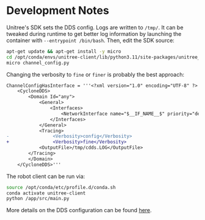# Development Notes

Unitree's SDK sets the DDS config. Logs are written to `/tmp/`.
It can be tweaked during runtime to get better log information by launching the container with `--entrypoint /bin/bash`.
Then, edit the SDK source:
```bash
apt-get update && apt-get install -y micro
cd /opt/conda/envs/unitree-client/lib/python3.11/site-packages/unitree_sdk2py/core
micro channel_config.py
```

Changing the verbosity to `fine` or `finer` is probably the best approach:
```diff
ChannelConfigHasInterface = '''<?xml version="1.0" encoding="UTF-8" ?>
    <CycloneDDS>
        <Domain Id="any">
            <General>
                <Interfaces>
                    <NetworkInterface name="$__IF_NAME__$" priority="default" multicast="default"/>
                </Interfaces>
            </General>
            <Tracing>
-                <Verbosity>config</Verbosity>
+                <Verbosity>fine</Verbosity>
            <OutputFile>/tmp/cdds.LOG</OutputFile>
        </Tracing>
        </Domain>
    </CycloneDDS>'''
```

The robot client can be run via:
```bash
source /opt/conda/etc/profile.d/conda.sh
conda activate unitree-client
python /app/src/main.py
```

More details on the DDS configuration can be found [here](https://cyclonedds.io/docs/cyclonedds/latest/config/index.html).